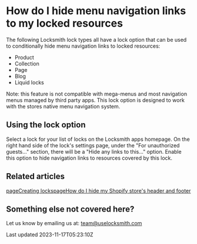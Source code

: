 # How do I hide menu navigation links to my locked resources

The following Locksmith lock types all have a lock option that can be used to conditionally hide menu navigation links to locked resources:

- Product
- Collection
- Page
- Blog
- Liquid locks

Note: this feature is not compatible with mega-menus and most navigation menus managed by third party apps. This lock option is designed to work with the stores native menu navigation system.

## Using the lock option

Select a lock for your list of locks on the Locksmith apps homepage. On the right hand side of the lock's settings page, under the "For unauthorized guests…" section, there will be a "Hide any links to this..." option. Enable this option to hide navigation links to resources covered by this lock.

## Related articles
[pageCreating locks](/basics/creating-locks)[pageHow do I hide my Shopify store's header and footer](/tutorials/more/how-do-i-hide-my-shopify-stores-header-and-footer)
## Something else not covered here?

Let us know by emailing us at: team@uselocksmith.com

Last updated 2023-11-17T05:23:10Z
